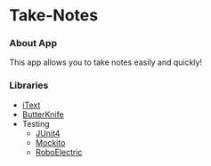 # Take-Notes
### About App
This app allows you to take notes easily and quickly!

### Libraries
*  [iText](https://github.com/itext/itextpdf) 
*  [ButterKnife](https://github.com/JakeWharton/butterknife)
*  Testing
   * [JUnit4](https://github.com/junit-team/junit4)
   * [Mockito](https://github.com/mockito/mockito)
   * [RoboElectric](https://github.com/robolectric/robolectric)
